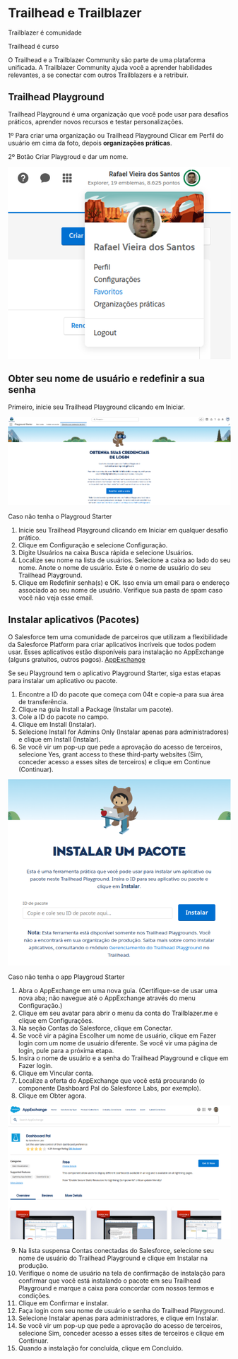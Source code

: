 # Trailhead e Trailblazer
Trailblazer é comunidade

Trailhead é curso

O Trailhead e a Trailblazer Community são parte de uma plataforma unificada. A Trailblazer Community ajuda você a aprender habilidades relevantes, a se conectar com outros Trailblazers e a retribuir.

## Trailhead Playground

Trailhead Playground é uma organização que você pode usar para desafios práticos, aprender novos recursos e testar personalizações.

1º Para criar uma organização ou Trailhead Playground Clicar em Perfil do
usuário em cima da foto, depois **organizações práticas**.

2º Botão Criar Playgroud e dar um nome.

![Criar Playgroud/organização Prática](criar_playground.png)

## Obter seu nome de usuário e redefinir a sua senha

Primeiro, inicie seu Trailhead Playground clicando em Iniciar.

![Obter Senha](obter_senha.png)

Caso não tenha o Playgroud Starter

1. Inicie seu Trailhead Playground clicando em Iniciar em qualquer desafio prático.
2. Clique em Configuração e selecione Configuração.
3. Digite Usuários na caixa Busca rápida e selecione Usuários.
4. Localize seu nome na lista de usuários. Selecione a caixa ao lado do seu nome. Anote o nome de usuário. Este é o nome de usuário do seu Trailhead Playground.
5. Clique em Redefinir senha(s) e OK. Isso envia um email para o endereço associado ao seu nome de usuário. Verifique sua pasta de spam caso você não veja esse email.

## Instalar aplicativos (Pacotes)
O Salesforce tem uma comunidade de parceiros que utilizam a flexibilidade da Salesforce Platform para criar aplicativos incríveis que todos podem usar. Esses aplicativos estão disponíveis para instalação no AppExchange (alguns gratuitos, outros pagos).
[AppExchange](https://appexchange.salesforce.com/)

Se seu Playground tem o aplicativo Playground Starter, siga estas etapas para instalar um aplicativo ou pacote.

1. Encontre a ID do pacote que começa com 04t e copie-a para sua área de transferência.
2. Clique na guia Install a Package (Instalar um pacote).
3. Cole a ID do pacote no campo.
4. Clique em Install (Instalar).
5. Selecione Install for Admins Only (Instalar apenas para administradores) e clique em Install (Instalar).
6. Se você vir um pop-up que pede a aprovação do acesso de terceiros, selecione Yes, grant access to these third-party websites (Sim, conceder acesso a esses sites de terceiros) e clique em Continue (Continuar).

![Instalar Pacote](instalar_pacote.png)

Caso não tenha o app Playgroud Starter
1. Abra o AppExchange em uma nova guia. (Certifique-se de usar uma nova aba; não navegue até o AppExchange através do menu Configuração.)
2. Clique em seu avatar para abrir o menu da conta do Trailblazer.me e clique em Configurações.
3. Na seção Contas do Salesforce, clique em Conectar.
4. Se você vir a página Escolher um nome de usuário, clique em Fazer login com um nome de usuário diferente. Se você vir uma página de login, pule para a próxima etapa.
5. Insira o nome de usuário e a senha do Trailhead Playground e clique em Fazer login.
6. Clique em Vincular conta.
7. Localize a oferta do AppExchange que você está procurando (o componente Dashboard Pal do Salesforce Labs, por exemplo).
8. Clique em Obter agora.

![Instalar Pacote](appexchange.png)

9. Na lista suspensa Contas conectadas do Salesforce, selecione seu nome de usuário do Trailhead Playground e clique em Instalar na produção.
10. Verifique o nome de usuário na tela de confirmação de instalação para confirmar que você está instalando o pacote em seu Trailhead Playground e marque a caixa para concordar com nossos termos e condições.
11. Clique em Confirmar e instalar.
12. Faça login com seu nome de usuário e senha do Trailhead Playground.
13. Selecione Instalar apenas para administradores, e clique em Instalar.
14. Se você vir um pop-up que pede a aprovação do acesso de terceiros, selecione Sim, conceder acesso a esses sites de terceiros e clique em Continuar.
15. Quando a instalação for concluída, clique em Concluído.





